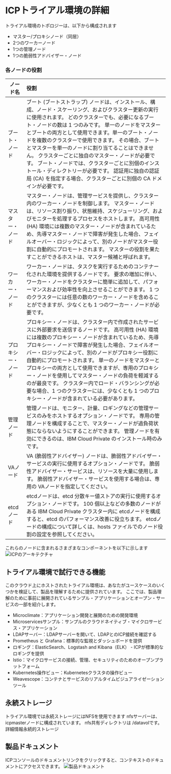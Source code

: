 # ICPトライアル環境の詳細
トライアル環境のトポロジーは、以下から構成されます
* マスター/プロキシノード（同居）
* 2つのワーカーノード
* 1つの管理ノード
* 1つの脆弱性アドバイザー・ノード

### 各ノードの役割
|ノード名|役割|
| --------------- |:-------------------|
|ブート・ノード|ブート (ブートストラップ) ノードは、インストール、構成、ノード・スケーリング、およびクラスター更新の実行に使用されます。 どのクラスターでも、必要になるブート・ノードの数は 1 つのみです。 単一のノードをマスターとブートの両方として使用できます。単一のブート・ノードを複数のクラスターで使用できます。 その場合、ブートとマスターを単一のノードに割り当てることはできません。 クラスターごとに独自のマスター・ノードが必要です。 ブート・ノードでは、クラスターごとに別個のインストール・ディレクトリーが必要です。 認証用に独自の認証局 (CA) を指定する場合、クラスターごとに別個の CA ドメインが必要です。|
|マスター・ノード|マスター・ノードは、管理サービスを提供し、クラスター内のワーカー・ノードを制御します。 マスター・ノードは、リソース割り振り、状態維持、スケジューリング、およびモニターを処理するプロセスをホストします。 高可用性 (HA) 環境には複数のマスター・ノードが含まれているため、先導マスター・ノードで障害が発生した場合、フェイルオーバー・ロジックによって、別のノードがマスター役割に自動的にプロモートされます。 マスターの役割を果たすことができるホストは、マスター候補と呼ばれます。|
|ワーカー・ノード|ワーカー・ノードは、タスクを実行するためのコンテナー化された環境を提供するノードです。 要求の増加に伴い、ワーカー・ノードをクラスターに簡単に追加して、パフォーマンスおよび効率性を向上させることができます。 1 つのクラスターには任意の数のワーカー・ノードを含めることができますが、少なくとも 1 つのワーカー・ノードが必要です。|
|プロキシー・ノード|プロキシー・ノードは、クラスター内で作成されたサービスに外部要求を送信するノードです。 高可用性 (HA) 環境には複数のプロキシー・ノードが含まれているため、先導プロキシー・ノードで障害が発生した場合、フェイルオーバー・ロジックによって、別のノードがプロキシー役割に自動的にプロモートされます。 単一のノードをマスターとプロキシーの両方として使用できますが、専用のプロキシー・ノードを使用してマスター・ノードの負荷を軽減するのが最良です。 クラスター内でロード・バランシングが必要な場合、1 つのクラスターには、少なくとも 1 つのプロキシー・ノードが含まれている必要があります。|
|管理ノード|管理ノードは、モニター、計量、ロギングなどの管理サービスのみをホストするオプション・ノードです。 専用の管理ノードを構成することで、マスター・ノードが過負荷状態にならないようにすることができます。 管理ノードを有効にできるのは、IBM Cloud Private のインストール時のみです。
|VAノード|VA (脆弱性アドバイザー) ノードは、脆弱性アドバイザー・サービスの実行に使用するオプション・ノードです。 脆弱性アドバイザー・サービスは、リソースを大量に使用します。 脆弱性アドバイザー・サービスを使用する場合は、専用の VAノードを指定してください。|
|etcdノード|etcdノードは、etcd 分散キー値ストアの実行に使用するオプション・ノードです。 100 個以上などの多数のノードがある IBM Cloud Private クラスター内に etcdノードを構成すると、etcd のパフォーマンス改善に役立ちます。 etcdノードの構成について詳しくは、hosts ファイルでのノード役割の設定を参照してください。|

これらのノードに含まれるさまざまなコンポーネントを以下に示します<br>
![ICPのアーキテクチャ](https://www.ibm.com/support/knowledgecenter/ja/SSBS6K_2.1.0.3/images/architecture_va.jpg)

## トライアル環境で試行できる機能
このクラウド上にホストされたトライアル環境は、あなたがユースケースのいくつかを検証して、製品を理解するために提供されています。
ここでは、製品理解のために事前に展開されているサンプル・アプリケーションとオープン・サービスの一部を紹介します。
* Microclimate：アプリケーション開発と展開のための開発環境
* Microservicesサンプル：サンプルのクラウドネイティブ・マイクロサービス・アプリケーション
* LDAPサーバー：LDAPサーバーを開いて、LDAPとのICP接続を確認する
* Prometheus と Grafana：標準的な監視とダッシュボードを提供
* ロギング：ElasticSearch、Logstash and Kibana（ELK） -  ICPが標準的なロギングを提供
* Istio：マイクロサービスの接続、管理、セキュリティのためのオープンプラットフォーム
* Kubernetes操作ビュー：Kubernetesクラスタの操作ビュー
* Weavescope：コンテナとサービスのリアルタイムビジュアライゼーションツール

## 永続ストレージ
トライアル環境では永続ストレージにはNFSを使用できます nfsサーバーは、icpmasterノードに構成されています。
nfs共有ディレクトリは /datavolです。詳細情報永続的ストレージ

## 製品ドキュメント
ICPコンソールのドキュメントリンクをクリックすると、コンテキストのドキュメントにアクセスできます。
![製品ドキュメント](https://ibm-dte.mybluemix.net/images/tutorials/cloud-private-trial/docslink.png)
